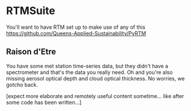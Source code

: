 RTMSuite
========

You'll want to have RTM set up to make use of any of this
https://github.com/Queens-Applied-Sustainability/PyRTM


Raison d'Etre
-------------

You have some met station time-series data, but they didn't have a spectrometer
and that's the data you really need. Oh and you're also missing aerosol optical
depth and cloud optical thickness. No worries, we gotcho back.


[expect more elaborate and remotely useful content sometime... like after some
code has been written...]


